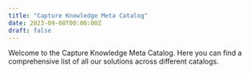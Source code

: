 ```yaml
---
title: "Capture Knowledge Meta Catalog"
date: 2023-09-08T00:00:00Z
draft: false
---
```


Welcome to the Capture Knowledge Meta Catalog. Here you can find a comprehensive list of all our solutions across different catalogs.